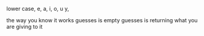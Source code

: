lower case, 
e, a, i, o, u 
y, 

the way you know it works
guesses is empty
guesses is returning what you are giving to it